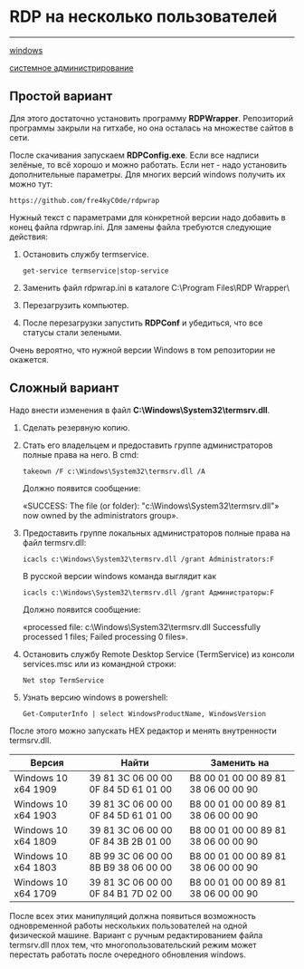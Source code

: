 # RDP на несколько пользователей

---

[windows](./meta_windows.md)

[системное администрирование](./meta_sistemnoe_administrirovanie.md)


## Простой вариант

Для этого достаточно установить программу **RDPWrapper**. Репозиторий программы
закрыли на гитхабе, но она осталась на множестве сайтов в сети.

После скачивания запускаем **RDPConfig.exe**. Если все надписи зелёные, 
то всё хорошо и можно работать. Если нет - надо установить дополнительные 
параметры. Для многих версий windows получить их можно тут:
```
https://github.com/fre4kyC0de/rdpwrap
```
Нужный текст с параметрами для конкретной версии надо добавить 
в конец файла rdpwrap.ini. Для замены файла требуются следующие действия:

1. Остановить службу termservice.
    ```
    get-service termservice|stop-service
    ```
   
1. Заменить файл rdpwrap.ini в каталоге C:\Program Files\RDP Wrapper\
1. Перезагрузить компьютер.
1. После перезагрузки запустить **RDPConf** и убедиться, что все статусы стали зелеными.
  
Очень вероятно, что нужной версии Windows в том репозитории не окажется.   

## Сложный вариант
  
Надо внести изменения в файл **C:\Windows\System32\termsrv.dll**. 
  
1. Сделать резервную копию.
1. Стать его владельцем и предоставить группе администраторов полные права на него. В cmd:
    ```
    takeown /F c:\Windows\System32\termsrv.dll /A
    ```
    Должно появится сообщение: 
    
    «SUCCESS: The file (or folder): "c:\Windows\System32\termsrv.dll"» 
    now owned by the administrators group».

1. Предоставить группе локальных администраторов полные права на файл termsrv.dll:
    ```
    icacls c:\Windows\System32\termsrv.dll /grant Administrators:F 
    ```
    
    В русской версии windows команда выглядит как 
    ```
    icacls c:\Windows\System32\termsrv.dll /grant Администраторы:F 
    ```
    
    Должно появится сообщение: 
    
    «processed file: c:\Windows\System32\termsrv.dll Successfully processed 1 files; Failed processing 0 files».

1. Остановить службу Remote Desktop Service (TermService) из консоли services.msc или из командной строки:
    ```
    Net stop TermService
    ```

1. Узнать версию windows в powershell:
    ```
    Get-ComputerInfo | select WindowsProductName, WindowsVersion
    ```
   
   
После этого можно запускать HEX редактор и менять внутренности termsrv.dll.

Версия | Найти | Заменить на
---|---|---
Windows 10 x64 1909	| 39 81 3C 06 00 00 0F 84 5D 61 01 00 | B8 00 01 00 00 89 81 38 06 00 00 90
Windows 10 x64 1903	| 39 81 3C 06 00 00 0F 84 5D 61 01 00 | B8 00 01 00 00 89 81 38 06 00 00 90
Windows 10 x64 1809	| 39 81 3C 06 00 00 0F 84 3B 2B 01 00 | B8 00 01 00 00 89 81 38 06 00 00 90
Windows 10 x64 1803	| 8B 99 3C 06 00 00 8B B9 38 06 00 00 | B8 00 01 00 00 89 81 38 06 00 00 90
Windows 10 x64 1709	| 39 81 3C 06 00 00 0F 84 B1 7D 02 00 | B8 00 01 00 00 89 81 38 06 00 00 90

После всех этих манипуляций должна появиться возможность одновременной работы нескольких
пользователей на одной физической машине. Вариант с ручным редактированием файла termsrv.dll
плох тем, что многопользовательский режим может перестать работать после очередного обновления windows.
